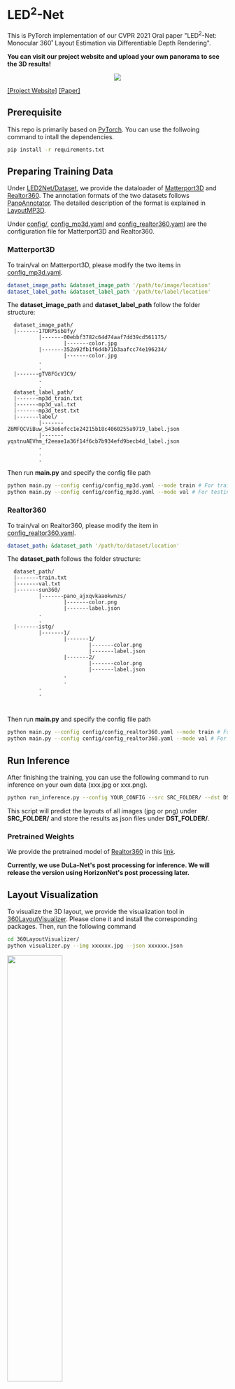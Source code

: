 # LED<sup>2</sup>-Net
This is PyTorch implementation of our CVPR 2021 Oral paper "LED<sup>2</sup>-Net: Monocular 360˚ Layout Estimation via Differentiable Depth Rendering". 

**You can visit our project website and upload your own panorama to see the 3D results!**

<p align='center'>
<img src='final_yeh_light.gif'>
</p>

<a href="https://fuenwang.ml/project/led2net/">[Project Website]</a>
<a href="https://openaccess.thecvf.com/content/CVPR2021/papers/Wang_LED2-Net_Monocular_360deg_Layout_Estimation_via_Differentiable_Depth_Rendering_CVPR_2021_paper.pdf">[Paper]</a>
<!-- <p align='center'><image src='src/3Dlayout.png' width='100%'></image></p> -->

## Prerequisite
This repo is primarily based on <a href='https://pytorch.org/'>PyTorch</a>. You can use the follwoing command to intall the dependencies.
```bash
pip install -r requirements.txt
```

## Preparing Training Data
Under <a href='LED2Net/Dataset'>LED2Net/Dataset</a>, we provide the dataloader of <a href='https://github.com/ericsujw/Matterport3DLayoutAnnotation'>Matterport3D<a> and <a href='https://cgv.cs.nthu.edu.tw/projects/dulanet'>Realtor360<a>. The annotation formats of the two datasets follows <a href='https://github.com/SunDaDenny/PanoAnnotator'>PanoAnnotator</a>. The detailed description of the format is explained in <a href='https://github.com/fuenwang/LayoutMP3D'>LayoutMP3D</a>.

Under <a href='config/'>config/</a>, <a href='config/config_mp3d.yaml'>config_mp3d.yaml</a> and <a href='config/config_realtor360.yaml'>config_realtor360.yaml</a> are the configuration file for Matterport3D and Realtor360.

### Matterport3D
To train/val on Matterport3D, please modify the two items in <a href='config/config_mp3d.yaml'>config_mp3d.yaml</a>.
```yaml
dataset_image_path: &dataset_image_path '/path/to/image/location'
dataset_label_path: &dataset_label_path '/path/to/label/location'
```
The **dataset_image_path** and **dataset_label_path** follow the folder structure:
  ```
    dataset_image_path/
    |-------17DRP5sb8fy/
            |-------00ebbf3782c64d74aaf7dd39cd561175/
                    |-------color.jpg
            |-------352a92fb1f6d4b71b3aafcc74e196234/
                    |-------color.jpg
            .
            .
    |-------gTV8FGcVJC9/
            .
            .
    dataset_label_path/
    |-------mp3d_train.txt
    |-------mp3d_val.txt
    |-------mp3d_test.txt
    |-------label/
            |-------Z6MFQCViBuw_543e6efcc1e24215b18c4060255a9719_label.json
            |-------yqstnuAEVhm_f2eeae1a36f14f6cb7b934efd9becb4d_label.json
            .
            .
            .
  ```
Then run **main.py** and specify the config file path
```bash
python main.py --config config/config_mp3d.yaml --mode train # For training
python main.py --config config/config_mp3d.yaml --mode val # For testing
```

### Realtor360
To train/val on Realtor360, please modify the item in <a href='config/config_realtor360.yaml'>config_realtor360.yaml</a>.
```yaml
dataset_path: &dataset_path '/path/to/dataset/location'
```
The **dataset_path** follows the folder structure:
  ```
    dataset_path/
    |-------train.txt
    |-------val.txt
    |-------sun360/
            |-------pano_ajxqvkaaokwnzs/
                    |-------color.png
                    |-------label.json
            .
            .
    |-------istg/
            |-------1/
                    |-------1/
                            |-------color.png
                            |-------label.json
                    |-------2/
                            |-------color.png
                            |-------label.json
                    .
                    .
            .
            .
            
    
  ```
Then run **main.py** and specify the config file path
```bash
python main.py --config config/config_realtor360.yaml --mode train # For training
python main.py --config config/config_realtor360.yaml --mode val # For testing
```

## Run Inference
After finishing the training, you can use the following command to run inference on your own data (xxx.jpg or xxx.png).
```bash
python run_inference.py --config YOUR_CONFIG --src SRC_FOLDER/ --dst DST_FOLDER --ckpt XXXXX.pkl
```
This script will predict the layouts of all images (jpg or png) under **SRC_FOLDER/** and store the results as json files under **DST_FOLDER/**.

### Pretrained Weights
We provide the pretrained model of <a href='https://cgv.cs.nthu.edu.tw/projects/dulanet'>Realtor360<a> in this <a href='https://drive.google.com/file/d/1t3Adj5npTlQjVbxKX0Wb1L4xl2UYsPKL/view?usp=sharing'>link</a>.

**Currently, we use DuLa-Net's post processing for inference. We will release the version using HorizonNet's post processing later.**

## Layout Visualization
To visualize the 3D layout, we provide the visualization tool in <a href='https://github.com/fuenwang/360LayoutVisualizer'>360LayoutVisualizer</a>. Please clone it and install the corresponding packages. Then, run the following command
```bash
cd 360LayoutVisualizer/
python visualizer.py --img xxxxxx.jpg --json xxxxxx.json
```
<image src='src/visualize.png' width='50%'>
  
## Citation
```bibtex
@InProceedings{Wang_2021_CVPR,
    author    = {Wang, Fu-En and Yeh, Yu-Hsuan and Sun, Min and Chiu, Wei-Chen and Tsai, Yi-Hsuan},
    title     = {LED2-Net: Monocular 360deg Layout Estimation via Differentiable Depth Rendering},
    booktitle = {Proceedings of the IEEE/CVF Conference on Computer Vision and Pattern Recognition (CVPR)},
    month     = {June},
    year      = {2021},
    pages     = {12956-12965}
}
```
